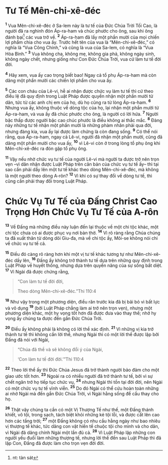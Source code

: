# Tư Tế Mên-chi-xê-đéc
<sup><b>1</b></sup> Vua Mên-chi-xê-đéc ở Sa-lem này là tư tế của Ðức Chúa Trời Tối Cao, là người đã ra nghinh đón Áp-ra-ham và chúc phước cho ông, sau khi ông đánh bại[^1] các vua trở về. <sup><b>2</b></sup> Áp-ra-ham đã lấy một phần mười của mọi chiến lợi phẩm chia cho vua ấy. Trước hết tên của vua là “Mên-chi-xê-đéc,” có nghĩa là “Vua Công Chính,” và cũng là vua của Sa-lem, có nghĩa là “Vua Hòa Bình.” <sup><b>3</b></sup> Vua không cha, không mẹ, không gia phả, không ngày sinh, không ngày chết, nhưng giống như Con Ðức Chúa Trời, vua cứ làm tư tế đời đời.

<sup><b>4</b></sup> Hãy xem, vua ấy cao trọng biết bao! Ngay cả tổ phụ Áp-ra-ham mà còn dâng một phần mười các chiến lợi phẩm cho vua ấy.

<sup><b>5</b></sup> Các con cháu của Lê-vi, hễ ai nhận được chức vụ làm tư tế thì cứ theo điều lệ đã quy định trong Luật Pháp được quyền nhận một phần mười từ dân, tức từ các anh chị em của họ, dù họ cũng ra từ lòng Áp-ra-ham. <sup><b>6</b></sup> Nhưng vua ấy, không thuộc về dòng tộc của họ, lại nhận một phần mười từ Áp-ra-ham, và vua ấy đã chúc phước cho ông, là người có lời hứa. <sup><b>7</b></sup> Người bậc thấp được người bậc cao chúc phước là điều không ai thắc mắc. <sup><b>8</b></sup> Ðàng này những tư tế nhận một phần mười là những phàm nhân phải qua đời, nhưng đàng kia, vua ấy lại được làm chứng là còn đang sống. <sup><b>9</b></sup> Có thể nói rằng, qua Áp-ra-ham, ngay cả Lê-vi, người đã nhận một phần mười, cũng đã dâng một phần mười cho vua ấy, <sup><b>10</b></sup> vì Lê-vi còn ở trong lòng tổ phụ ông khi Mên-chi-xê-đéc ra đón gặp tổ phụ ông.

<sup><b>11</b></sup> Vậy nếu nhờ chức vụ tư tế của người Lê-vi mà người ta được trở nên trọn vẹn –vì dân nhận được Luật Pháp trên căn bản của chức vụ tư tế ấy– thì tại sao cần phải dấy lên một tư tế khác theo dòng Mên-chi-xê-đéc, mà không là một người theo dòng A-rôn? <sup><b>12</b></sup> Vì khi có sự thay đổi về dòng tư tế, thì cũng cần phải thay đổi trong Luật Pháp.

# Chức Vụ Tư Tế của Ðấng Christ Cao Trọng Hơn Chức Vụ Tư Tế của A-rôn
<sup><b>13</b></sup> Về Ðấng mà những điều này luận đến lại thuộc về một chi tộc khác, một chi tộc chưa có ai được phục vụ nơi bàn thờ. <sup><b>14</b></sup> Vì rõ ràng rằng Chúa chúng ta đã xuất thân từ dòng dõi Giu-đa, mà về chi tộc ấy, Môi-se không nói chi về chức vụ tư tế cả.

<sup><b>15</b></sup> Ðiều đó càng rõ ràng hơn khi một vị tư tế khác tương tự như Mên-chi-xê-đéc dấy lên, <sup><b>16</b></sup> Ðấng ấy không trở thành tư tế dựa trên những quy định trong Luật Pháp về huyết thống, nhưng dựa trên quyền năng của sự sống bất diệt. <sup><b>17</b></sup> Vì Ngài đã được chứng rằng,


> “Con làm tư tế đời đời,
> 
> Theo dòng Mên-chi-xê-đéc.”Thi 110:4
>

<sup><b>18</b></sup> Như vậy trong một phương diện, điều răn trước kia đã bị bãi bỏ vì bất lực và vô dụng <sup><b>19</b></sup> (bởi Luật Pháp chẳng làm ai trở nên trọn vẹn), nhưng một phương diện khác, một hy vọng tốt hơn đã được đưa vào thay thế; nhờ hy vọng ấy chúng ta được đến gần Ðức Chúa Trời.

<sup><b>20</b></sup> Ðiều ấy không phải là không có lời thề xác định. <sup><b>21</b></sup> Vì những vị kia trở thành tư tế thì không cần lời thề, nhưng Ngài thì có một lời thề được lập bởi Ðấng đã nói với Ngài,


> “Chúa đã thề và sẽ không đổi ý của Ngài,
> 
> ‘Con làm tư tế đời đời.’”Thi 110:4
>

<sup><b>22</b></sup> Theo lời thề ấy thì Ðức Chúa Jesus đã trở thành người bảo đảm cho một giao ước tốt hơn. <sup><b>23</b></sup> Ngoài ra có nhiều người đã trở thành tư tế, bởi vì sự chết ngăn trở họ tiếp tục chức vụ, <sup><b>24</b></sup> nhưng Ngài thì tồn tại đời đời, nên Ngài có một chức vụ tư tế vĩnh viễn. <sup><b>25</b></sup> Do đó Ngài có thể cứu hoàn toàn những ai nhờ Ngài mà đến gần Ðức Chúa Trời, vì Ngài hằng sống để cầu thay cho họ.

<sup><b>26</b></sup> Thật vậy chúng ta cần có một Vị Thượng Tế như thế, một Ðấng thánh khiết, vô tội, trong sạch, tách biệt khỏi những kẻ tội lỗi, và được cất lên cao hơn các tầng trời; <sup><b>27</b></sup> một Ðấng không có nhu cầu hằng ngày như bao nhiêu vị thượng tế khác, tức dâng con vật hiến tế chuộc tội cho mình và cho dân, vì Ngài đã dâng chính Ngài một lần đủ cả. <sup><b>28</b></sup> Vì Luật Pháp lập những con người yếu đuối làm những thượng tế, nhưng lời thề đến sau Luật Pháp thì đã lập Con, Ðấng đã được làm cho trọn vẹn đời đời.

[^1]: nt: tàn sát
